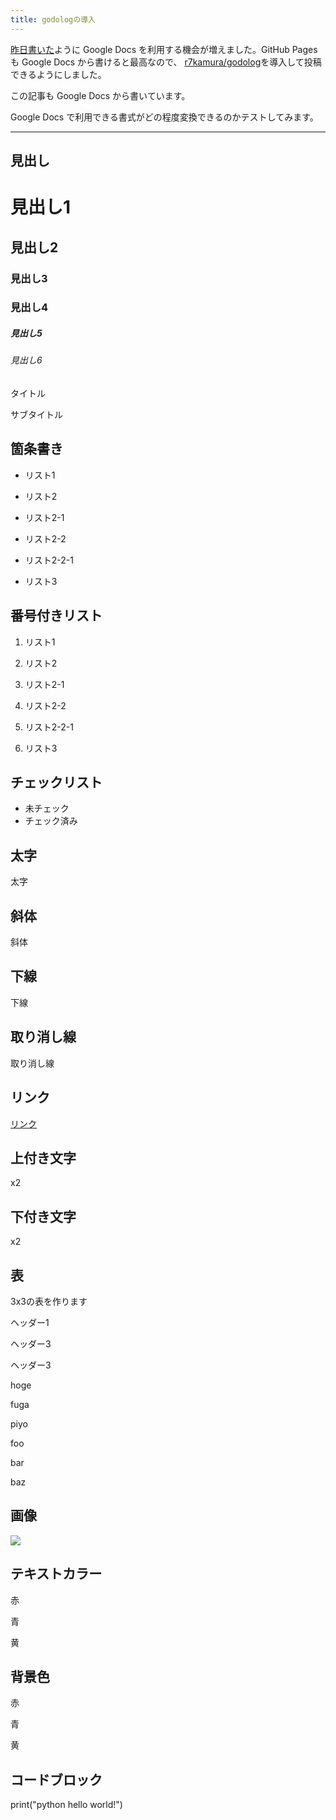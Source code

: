```yaml
---
title: godologの導入
---
```

[昨日書いた](https://mt2m10.github.io/posts/2022-05-14_1)ように Google Docs を利用する機会が増えました。GitHub Pages も Google Docs から書けると最高なので、 [r7kamura/godolog](https://github.com/r7kamura/godolog)を導入して投稿できるようにしました。

この記事も Google Docs から書いています。

Google Docs で利用できる書式がどの程度変換できるのかテストしてみます。

* * *

見出し
---

見出し1
====

見出し2
----

### 見出し3

### 見出し4

##### 見出し5

###### 見出し6

タイトル

サブタイトル

箇条書き
----

*   リスト1
*   リスト2

*   リスト2-1
*   リスト2-2

*   リスト2-2-1

*   リスト3

番号付きリスト
-------

1.  リスト1
2.  リスト2

1.  リスト2-1
2.  リスト2-2

1.  リスト2-2-1

3.  リスト3

チェックリスト
-------

*   未チェック
*   チェック済み

太字
--

太字

斜体
--

斜体

下線
--

下線

取り消し線
-----

取り消し線

リンク
---

[リンク](http://example.com)

上付き文字
-----

x2

下付き文字
-----

x2

表
-

3x3の表を作ります

ヘッダー1

ヘッダー3

ヘッダー3

hoge

fuga

piyo

foo

bar

baz

画像
--

![](https://lh5.googleusercontent.com/Ifyms2W6688ilXafe_SFYplhZqs4by4SvykI4fqfiiCmfNl3gT5CJyYZuwPm2WtZ1noNRSmFfabeDCTB95kUxiLnECw_-TxRcxAXrCB8Gd_egCe8RwePW1VCYmpe1lE_u8JtLtAPcB8ipuiIdA)

テキストカラー
-------

赤

青

黄

背景色
---

赤

青

黄

コードブロック
-------

print("python hello world!")
